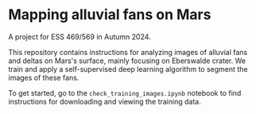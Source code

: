 # Mapping alluvial fans on Mars

A project for ESS 469/569 in Autumn 2024.

This repository contains instructions for analyzing images of alluvial fans and deltas on Mars's surface, mainly focusing on Eberswalde crater. We train and apply a self-supervised deep learning algorithm to segment the images of these fans.

To get started, go to the `check_training_images.ipynb` notebook to find instructions for downloading and viewing the training data.
